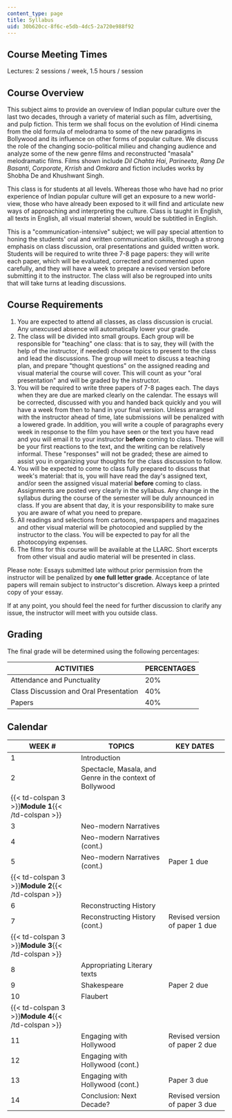 ```yaml
---
content_type: page
title: Syllabus
uid: 30b620cc-8f6c-e5db-4dc5-2a720e988f92
---
```


Course Meeting Times
--------------------

Lectures: 2 sessions / week, 1.5 hours / session

Course Overview
---------------

This subject aims to provide an overview of Indian popular culture over the last two decades, through a variety of material such as film, advertising, and pulp fiction. This term we shall focus on the evolution of Hindi cinema from the old formula of melodrama to some of the new paradigms in Bollywood and its influence on other forms of popular culture. We discuss the role of the changing socio-political milieu and changing audience and analyze some of the new genre films and reconstructed "masala" melodramatic films. Films shown include _Dil Chahta Hai_, _Parineeta_, _Rang De Basanti_, _Corporate_, _Krrish_ and _Omkara_ and fiction includes works by Shobha De and Khushwant Singh.

This class is for students at all levels. Whereas those who have had no prior experience of Indian popular culture will get an exposure to a new world-view, those who have already been exposed to it will find and articulate new ways of approaching and interpreting the culture. Class is taught in English, all texts in English, all visual material shown, would be subtitled in English.

This is a "communication-intensive" subject; we will pay special attention to honing the students' oral and written communication skills, through a strong emphasis on class discussion, oral presentations and guided written work. Students will be required to write three 7-8 page papers: they will write each paper, which will be evaluated, corrected and commented upon carefully, and they will have a week to prepare a revised version before submitting it to the instructor. The class will also be regrouped into units that will take turns at leading discussions.

Course Requirements
-------------------

1.  You are expected to attend all classes, as class discussion is crucial. Any unexcused absence will automatically lower your grade.
2.  The class will be divided into small groups. Each group will be responsible for "teaching" one class: that is to say, they will (with the help of the instructor, if needed) choose topics to present to the class and lead the discussions. The group will meet to discuss a teaching plan, and prepare "thought questions" on the assigned reading and visual material the course will cover. This will count as your "oral presentation" and will be graded by the instructor.
3.  You will be required to write three papers of 7-8 pages each. The days when they are due are marked clearly on the calendar. The essays will be corrected, discussed with you and handed back quickly and you will have a week from then to hand in your final version. Unless arranged with the instructor ahead of time, late submissions will be penalized with a lowered grade. In addition, you will write a couple of paragraphs every week in response to the film you have seen or the text you have read and you will email it to your instructor **before** coming to class. These will be your first reactions to the text, and the writing can be relatively informal. These "responses" will not be graded; these are aimed to assist you in organizing your thoughts for the class discussion to follow.
4.  You will be expected to come to class fully prepared to discuss that week's material: that is, you will have read the day's assigned text, and/or seen the assigned visual material **before** coming to class. Assignments are posted very clearly in the syllabus. Any change in the syllabus during the course of the semester will be duly announced in class. If you are absent that day, it is your responsibility to make sure you are aware of what you need to prepare.
5.  All readings and selections from cartoons, newspapers and magazines and other visual material will be photocopied and supplied by the instructor to the class. You will be expected to pay for all the photocopying expenses.
6.  The films for this course will be available at the LLARC. Short excerpts from other visual and audio material will be presented in class.

Please note: Essays submitted late without prior permission from the instructor will be penalized by **one full letter grade**. Acceptance of late papers will remain subject to instructor's discretion. Always keep a printed copy of your essay.

If at any point, you should feel the need for further discussion to clarify any issue, the instructor will meet with you outside class.

Grading
-------

The final grade will be determined using the following percentages:

| ACTIVITIES | PERCENTAGES |
| --- | --- |
| Attendance and Punctuality | 20% |
| Class Discussion and Oral Presentation | 40% |
| Papers | 40% 

Calendar
--------

| WEEK # | TOPICS | KEY DATES |
| --- | --- | --- |
| 1 | Introduction | &nbsp; |
| 2 | Spectacle, Masala, and Genre in the context of Bollywood | &nbsp; |
| {{< td-colspan 3 >}}**Module 1**{{< /td-colspan >}} |||
| 3 | Neo-modern Narratives | &nbsp; |
| 4 | Neo-modern Narratives (cont.) | &nbsp; |
| 5 | Neo-modern Narratives (cont.) | Paper 1 due |
| {{< td-colspan 3 >}}**Module 2**{{< /td-colspan >}} |||
| 6 | Reconstructing History | &nbsp; |
| 7 | Reconstructing History (cont.) | Revised version of paper 1 due |
| {{< td-colspan 3 >}}**Module 3**{{< /td-colspan >}} |||
| 8 | Appropriating Literary texts | &nbsp; |
| 9 | Shakespeare | Paper 2 due |
| 10 | Flaubert | &nbsp; |
| {{< td-colspan 3 >}}**Module 4**{{< /td-colspan >}} |||
| 11 | Engaging with Hollywood | Revised version of paper 2 due |
| 12 | Engaging with Hollywood (cont.) | &nbsp; |
| 13 | Engaging with Hollywood (cont.) | Paper 3 due |
| 14 | Conclusion: Next Decade? | Revised version of paper 3 due